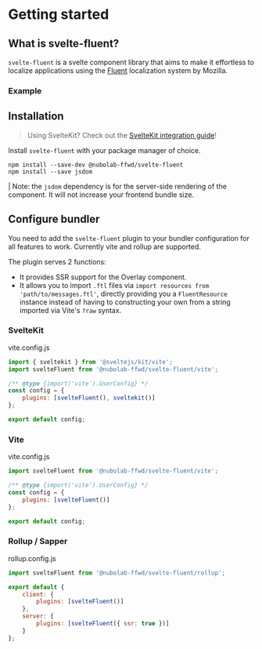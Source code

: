 <script lang="ts">
	import { base } from '$app/paths'
	import ReferenceLink from '$site/ReferenceLink.svelte'
	import { FrontpageExample } from '$lib/rendered-examples';
</script>

# Getting started

## What is svelte-fluent?

`svelte-fluent` is a svelte component library that aims to make it effortless to localize applications using
the [Fluent](https://projectfluent.org/) localization system by Mozilla.

### Example

<FrontpageExample />

## Installation

> Using SvelteKit? Check out the [SvelteKit integration guide]({base}/docs/integration#sveltekit)!

Install `svelte-fluent` with your package manager of choice.

```
npm install --save-dev @nubolab-ffwd/svelte-fluent
npm install --save jsdom
```

| Note: the `jsdom` dependency is for the server-side rendering of the <ReferenceLink name="Overlay" /> component. It will not increase your frontend bundle size.

## Configure bundler

You need to add the `svelte-fluent` plugin to your bundler configuration for all features to work.
Currently vite and rollup are supported.

The plugin serves 2 functions:

- It provides SSR support for the Overlay component.
- It allows you to import `.ftl` files via `import resources from 'path/to/messages.ftl'`, directly providing you a `FluentResource` instance instead of having to constructing your own from a string imported via Vite's `?raw` syntax.

### SvelteKit

vite.config.js

```js
import { sveltekit } from '@sveltejs/kit/vite';
import svelteFluent from '@nubolab-ffwd/svelte-fluent/vite';

/** @type {import('vite').UserConfig} */
const config = {
	plugins: [svelteFluent(), sveltekit()]
};

export default config;
```

### Vite

vite.config.js

```js
import svelteFluent from '@nubolab-ffwd/svelte-fluent/vite';

/** @type {import('vite').UserConfig} */
const config = {
	plugins: [svelteFluent()]
};

export default config;
```

### Rollup / Sapper

rollup.config.js

```js
import svelteFluent from '@nubolab-ffwd/svelte-fluent/rollup';

export default {
	client: {
		plugins: [svelteFluent()]
	},
	server: {
		plugins: [svelteFluent({ ssr: true })]
	}
};
```
